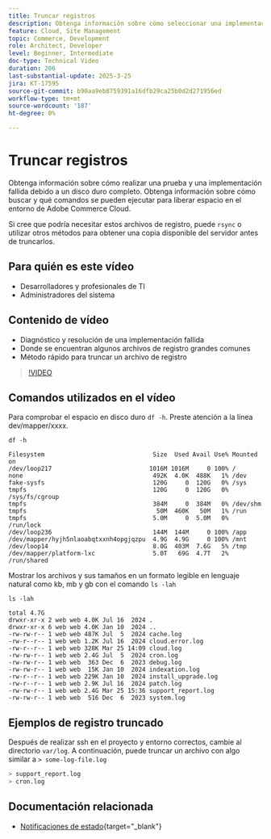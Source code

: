 ```yaml
---
title: Truncar registros
description: Obtenga información sobre cómo seleccionar una implementación fallida debido a un disco duro completo truncando archivos de registro grandes.
feature: Cloud, Site Management
topic: Commerce, Development
role: Architect, Developer
level: Beginner, Intermediate
doc-type: Technical Video
duration: 206
last-substantial-update: 2025-3-25
jira: KT-17595
source-git-commit: b90aa9eb8759391a16dfb29ca25b0d2d271956ed
workflow-type: tm+mt
source-wordcount: '187'
ht-degree: 0%

---
```


# Truncar registros

Obtenga información sobre cómo realizar una prueba y una implementación fallida debido a un disco duro completo. Obtenga información sobre cómo buscar y qué comandos se pueden ejecutar para liberar espacio en el entorno de Adobe Commerce Cloud.

Si cree que podría necesitar estos archivos de registro, puede `rsync` o utilizar otros métodos para obtener una copia disponible del servidor antes de truncarlos.

## Para quién es este vídeo

- Desarrolladores y profesionales de TI
- Administradores del sistema

## Contenido de vídeo

- Diagnóstico y resolución de una implementación fallida
- Donde se encuentran algunos archivos de registro grandes comunes
- Método rápido para truncar un archivo de registro

>[!VIDEO](https://video.tv.adobe.com/v/3454586?learn=on&captions=spa)


## Comandos utilizados en el vídeo

Para comprobar el espacio en disco duro `df -h`. Preste atención a la línea dev/mapper/xxxx.

```SHELL
df -h

Filesystem                              Size  Used Avail Use% Mounted on
/dev/loop217                           1016M 1016M     0 100% /
none                                    492K  4.0K  488K   1% /dev
fake-sysfs                              120G     0  120G   0% /sys
tmpfs                                   120G     0  120G   0% /sys/fs/cgroup
tmpfs                                   384M     0  384M   0% /dev/shm
tmpfs                                    50M  460K   50M   1% /run
tmpfs                                   5.0M     0  5.0M   0% /run/lock
/dev/loop236                            144M  144M     0 100% /app
/dev/mapper/hyjh5nlaoabqtxxnh4opgjqzpu  4.9G  4.9G     0 100% /mnt
/dev/loop14                             8.0G  403M  7.6G   5% /tmp
/dev/mapper/platform-lxc                5.0T   69G  4.7T   2% /run/shared
```


Mostrar los archivos y sus tamaños en un formato legible en lenguaje natural como kb, mb y gb con el comando `ls -lah`

```SHELL
ls -lah

total 4.7G
drwxr-xr-x 2 web web 4.0K Jul 16  2024 .
drwxr-xr-x 6 web web 4.0K Jan 10  2024 ..
-rw-rw-r-- 1 web web 487K Jul  5  2024 cache.log
-rw-r--r-- 1 web web 1.2K Jul 16  2024 cloud.error.log
-rw-r--r-- 1 web web 328K Mar 25 14:09 cloud.log
-rw-rw-r-- 1 web web 2.4G Jul  5  2024 cron.log
-rw-rw-r-- 1 web web  363 Dec  6  2023 debug.log
-rw-rw-r-- 1 web web  15K Jan 10  2024 indexation.log
-rw-r--r-- 1 web web 229K Jan 10  2024 install_upgrade.log
-rw-r--r-- 1 web web 2.9K Jul 16  2024 patch.log
-rw-rw-r-- 1 web web 2.4G Mar 25 15:36 support_report.log
-rw-rw-r-- 1 web web  516 Dec  6  2023 system.log
```

## Ejemplos de registro truncado

Después de realizar ssh en el proyecto y entorno correctos, cambie al directorio `var/log`. A continuación, puede truncar un archivo con algo similar a `> some-log-file.log`

```BASH
> support_report.log 
> cron.log 
```

## Documentación relacionada

- [Notificaciones de estado](https://experienceleague.adobe.com/es/docs/commerce-on-cloud/user-guide/dev-tools/integrations/health-notifications){target="_blank"}
